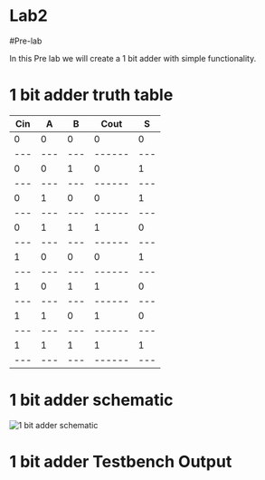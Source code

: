 Lab2
====

#Pre-lab

In this Pre lab we will create a 1 bit adder with simple functionality.

# 1 bit adder truth table

|Cin| A | B | Cout | S |
|---|---|---|------|---|
| 0 | 0 | 0 |  0   | 0 |
|---|---|---|------|---|
| 0 | 0 | 1 |  0   | 1 |
|---|---|---|------|---|
| 0 | 1 | 0 |  0   | 1 |
|---|---|---|------|---|
| 0 | 1 | 1 |  1   | 0 |
|---|---|---|------|---|
| 1 | 0 | 0 |  0   | 1 |
|---|---|---|------|---|
| 1 | 0 | 1 |  1   | 0 |
|---|---|---|------|---|
| 1 | 1 | 0 |  1   | 0 |
|---|---|---|------|---|
| 1 | 1 | 1 |  1   | 1 |
|---|---|---|------|---|


# 1 bit adder schematic

![1 bit adder schematic]( )

# 1 bit adder Testbench Output



